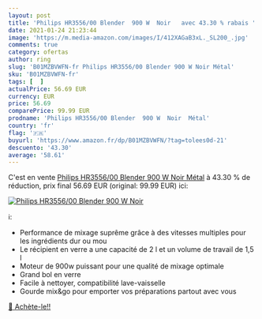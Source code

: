 ```yaml
---
layout: post
title: 'Philips HR3556/00 Blender  900 W  Noir   avec 43.30 % rabais '
date: 2021-01-24 21:23:44
image: 'https://m.media-amazon.com/images/I/412XAGaB3xL._SL200_.jpg'
comments: true
category: ofertas
author: ring
slug: 'B01MZBVWFN-fr Philips HR3556/00 Blender 900 W Noir Métal'
sku: 'B01MZBVWFN-fr'
tags: [  ]
actualPrice: 56.69 EUR
currency: EUR
price: 56.69
comparePrice: 99.99 EUR
prodname: 'Philips HR3556/00 Blender  900 W  Noir  Métal'
country: 'fr'
flag: '🇫🇷'
buyurl: 'https://www.amazon.fr/dp/B01MZBVWFN/?tag=tolees0d-21'
descuento: '43.30'
average: '58.61'
---
```


C'est en vente [Philips HR3556/00 Blender  900 W  Noir  Métal](https://www.amazon.fr/dp/B01MZBVWFN/?tag=tolees0d-21)  à  43.30 % de réduction, prix final  56.69 EUR (original: 99.99 EUR) ici:

[![Philips HR3556/00 Blender  900 W  Noir  ](https://m.media-amazon.com/images/I/412XAGaB3xL._SL200_.jpg)](https://www.amazon.fr/dp/B01MZBVWFN/?tag=tolees0d-21)

ℹ️:

- Performance de mixage suprême grâce à des vitesses multiples pour les ingrédients dur ou mou
- Le récipient en verre a une capacité de 2 l et un volume de travail de 1,5 l
- Moteur de 900w puissant pour une qualité de mixage optimale
- Grand bol en verre
- Facile à nettoyer, compatibilité lave-vaisselle
- Gourde mix&go pour emporter vos préparations partout avec vous

[🛒 Achète-le!!](https://www.amazon.fr/dp/B01MZBVWFN/?tag=tolees0d-21)
